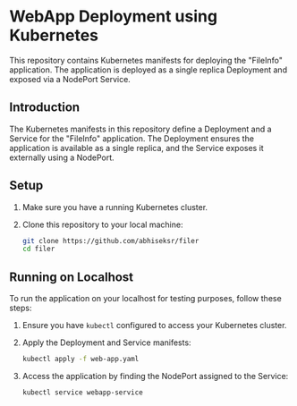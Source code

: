 # WebApp Deployment using Kubernetes

This repository contains Kubernetes manifests for deploying the "FileInfo" application. The application is deployed as a single replica Deployment and exposed via a NodePort Service.

## Introduction

The Kubernetes manifests in this repository define a Deployment and a Service for the "FileInfo" application. The Deployment ensures the application is available as a single replica, and the Service exposes it externally using a NodePort.

## Setup

1. Make sure you have a running Kubernetes cluster.

2. Clone this repository to your local machine:

   ```sh
   git clone https://github.com/abhiseksr/filer
   cd filer
   
## Running on Localhost

To run the application on your localhost for testing purposes, follow these steps:

1. Ensure you have `kubectl` configured to access your Kubernetes cluster.

2. Apply the Deployment and Service manifests:

   ```sh
   kubectl apply -f web-app.yaml

3. Access the application by finding the NodePort assigned to the Service:
   ```sh
   kubectl service webapp-service


